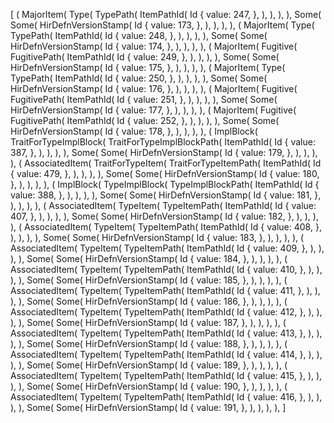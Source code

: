 [
    (
        MajorItem(
            Type(
                TypePath(
                    ItemPathId(
                        Id {
                            value: 247,
                        },
                    ),
                ),
            ),
        ),
        Some(
            Some(
                HirDefnVersionStamp(
                    Id {
                        value: 173,
                    },
                ),
            ),
        ),
    ),
    (
        MajorItem(
            Type(
                TypePath(
                    ItemPathId(
                        Id {
                            value: 248,
                        },
                    ),
                ),
            ),
        ),
        Some(
            Some(
                HirDefnVersionStamp(
                    Id {
                        value: 174,
                    },
                ),
            ),
        ),
    ),
    (
        MajorItem(
            Fugitive(
                FugitivePath(
                    ItemPathId(
                        Id {
                            value: 249,
                        },
                    ),
                ),
            ),
        ),
        Some(
            Some(
                HirDefnVersionStamp(
                    Id {
                        value: 175,
                    },
                ),
            ),
        ),
    ),
    (
        MajorItem(
            Type(
                TypePath(
                    ItemPathId(
                        Id {
                            value: 250,
                        },
                    ),
                ),
            ),
        ),
        Some(
            Some(
                HirDefnVersionStamp(
                    Id {
                        value: 176,
                    },
                ),
            ),
        ),
    ),
    (
        MajorItem(
            Fugitive(
                FugitivePath(
                    ItemPathId(
                        Id {
                            value: 251,
                        },
                    ),
                ),
            ),
        ),
        Some(
            Some(
                HirDefnVersionStamp(
                    Id {
                        value: 177,
                    },
                ),
            ),
        ),
    ),
    (
        MajorItem(
            Fugitive(
                FugitivePath(
                    ItemPathId(
                        Id {
                            value: 252,
                        },
                    ),
                ),
            ),
        ),
        Some(
            Some(
                HirDefnVersionStamp(
                    Id {
                        value: 178,
                    },
                ),
            ),
        ),
    ),
    (
        ImplBlock(
            TraitForTypeImplBlock(
                TraitForTypeImplBlockPath(
                    ItemPathId(
                        Id {
                            value: 387,
                        },
                    ),
                ),
            ),
        ),
        Some(
            Some(
                HirDefnVersionStamp(
                    Id {
                        value: 179,
                    },
                ),
            ),
        ),
    ),
    (
        AssociatedItem(
            TraitForTypeItem(
                TraitForTypeItemPath(
                    ItemPathId(
                        Id {
                            value: 479,
                        },
                    ),
                ),
            ),
        ),
        Some(
            Some(
                HirDefnVersionStamp(
                    Id {
                        value: 180,
                    },
                ),
            ),
        ),
    ),
    (
        ImplBlock(
            TypeImplBlock(
                TypeImplBlockPath(
                    ItemPathId(
                        Id {
                            value: 388,
                        },
                    ),
                ),
            ),
        ),
        Some(
            Some(
                HirDefnVersionStamp(
                    Id {
                        value: 181,
                    },
                ),
            ),
        ),
    ),
    (
        AssociatedItem(
            TypeItem(
                TypeItemPath(
                    ItemPathId(
                        Id {
                            value: 407,
                        },
                    ),
                ),
            ),
        ),
        Some(
            Some(
                HirDefnVersionStamp(
                    Id {
                        value: 182,
                    },
                ),
            ),
        ),
    ),
    (
        AssociatedItem(
            TypeItem(
                TypeItemPath(
                    ItemPathId(
                        Id {
                            value: 408,
                        },
                    ),
                ),
            ),
        ),
        Some(
            Some(
                HirDefnVersionStamp(
                    Id {
                        value: 183,
                    },
                ),
            ),
        ),
    ),
    (
        AssociatedItem(
            TypeItem(
                TypeItemPath(
                    ItemPathId(
                        Id {
                            value: 409,
                        },
                    ),
                ),
            ),
        ),
        Some(
            Some(
                HirDefnVersionStamp(
                    Id {
                        value: 184,
                    },
                ),
            ),
        ),
    ),
    (
        AssociatedItem(
            TypeItem(
                TypeItemPath(
                    ItemPathId(
                        Id {
                            value: 410,
                        },
                    ),
                ),
            ),
        ),
        Some(
            Some(
                HirDefnVersionStamp(
                    Id {
                        value: 185,
                    },
                ),
            ),
        ),
    ),
    (
        AssociatedItem(
            TypeItem(
                TypeItemPath(
                    ItemPathId(
                        Id {
                            value: 411,
                        },
                    ),
                ),
            ),
        ),
        Some(
            Some(
                HirDefnVersionStamp(
                    Id {
                        value: 186,
                    },
                ),
            ),
        ),
    ),
    (
        AssociatedItem(
            TypeItem(
                TypeItemPath(
                    ItemPathId(
                        Id {
                            value: 412,
                        },
                    ),
                ),
            ),
        ),
        Some(
            Some(
                HirDefnVersionStamp(
                    Id {
                        value: 187,
                    },
                ),
            ),
        ),
    ),
    (
        AssociatedItem(
            TypeItem(
                TypeItemPath(
                    ItemPathId(
                        Id {
                            value: 413,
                        },
                    ),
                ),
            ),
        ),
        Some(
            Some(
                HirDefnVersionStamp(
                    Id {
                        value: 188,
                    },
                ),
            ),
        ),
    ),
    (
        AssociatedItem(
            TypeItem(
                TypeItemPath(
                    ItemPathId(
                        Id {
                            value: 414,
                        },
                    ),
                ),
            ),
        ),
        Some(
            Some(
                HirDefnVersionStamp(
                    Id {
                        value: 189,
                    },
                ),
            ),
        ),
    ),
    (
        AssociatedItem(
            TypeItem(
                TypeItemPath(
                    ItemPathId(
                        Id {
                            value: 415,
                        },
                    ),
                ),
            ),
        ),
        Some(
            Some(
                HirDefnVersionStamp(
                    Id {
                        value: 190,
                    },
                ),
            ),
        ),
    ),
    (
        AssociatedItem(
            TypeItem(
                TypeItemPath(
                    ItemPathId(
                        Id {
                            value: 416,
                        },
                    ),
                ),
            ),
        ),
        Some(
            Some(
                HirDefnVersionStamp(
                    Id {
                        value: 191,
                    },
                ),
            ),
        ),
    ),
]